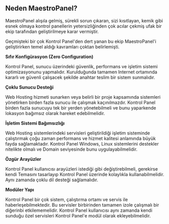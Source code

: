 ## Neden MaestroPanel?

MaestroPanel alışıla gelmiş, sürekli sorun çıkaran, sizi kısıtlayan, kemik gibi esnek olmaya kontrol panellerin yetersizliğinden çok acılar çekmiş ufak bir ekip tarafından geliştirilmeye karar vermiştir.

Geçmişteki bir çok Kontrol Panel'den dert yanan bu ekip MaestroPanel'i geliştirirken temel aldığı kavramları çoktan belirlemişti.

**Sıfır Konfigürasyon (Zero Configuration)**

Kontrol Panel, sunucu üzerindeki güvenlik, performans ve işletim sistemi optimizasyonunu yapmalıdır. Kurulduğunda tamamen Internet ortamında kararlı ve güvenli çalışacek şekilde anahtar teslim bir sistem sunmalıdır.

**Çoklu Sunucu Desteği**

Web Hosting hizmeti sunarken veya belirli bir proje kapsamında sistemleri yönetirken birden fazla sunucu ile çalışmak kaçınılmazdır. Kontrol Panel birden fazla sunucuyu tek bir yerden yönetebilmeli ve bunu yaparkende lokasyon bağımsız olarak hareket edebilmelidir.

**İşletim Sistemi Bağımsızlığı**

Web Hosting sistemlerindeki servisleri geliştirildiği işletim sisteminde çalıştırmak çoğu zaman performans ve hizmet kalitesi anlamında büyük fayda sağlamaktadır. Kontrol Panel Windows, Linux sistemlerini destekler nitelikte olmalı ve Domain seviyesinde bunu uygulayabilmelidir.

**Özgür Arayüzler**

Kontrol Panel kullanıcısı arayüzleri istediği gibi değiştirebilmeli, gerekirse kendi Temasını tasarlayıp Kontrol Panel üzerinde kolaylıkla kullanabilmelidir. Aynı zamanda çoklu dil desteği sağlamalıdır.

**Modüler Yapı**

Kontrol Panel bir çok sistem, çalıştırma ortamı ve servis ile haberleşebilmektedir. Bu servisler birbirinden tamamen izole çalışmalı bir diğerinbi etkilememelidir. Kontrol Panel kullanıcısı aynı zamanda kendi sunduğu özel servisleri Kontrol Panel'e modül olarak ekleyebilmelidir.

